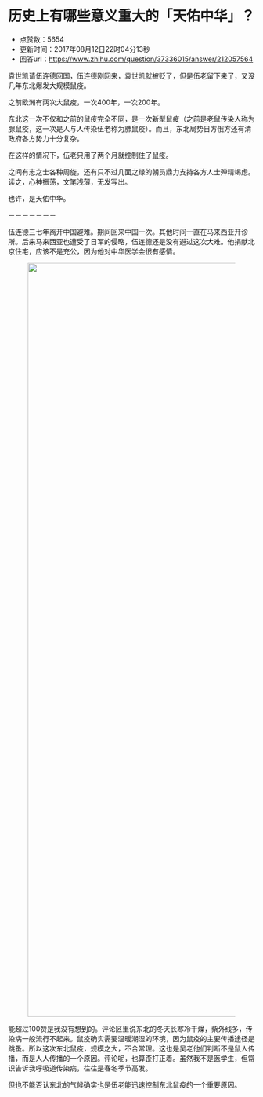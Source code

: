 # 历史上有哪些意义重大的「天佑中华」？
- 点赞数：5654
- 更新时间：2017年08月12日22时04分13秒
- 回答url：https://www.zhihu.com/question/37336015/answer/212057564
<body>
 <p data-pid="6C3rMnnb">袁世凯请伍连德回国，伍连德刚回来，袁世凯就被贬了，但是伍老留下来了，又没几年东北爆发大规模鼠疫。</p>
 <p data-pid="wiiwYoMT">之前欧洲有两次大鼠疫，一次400年，一次200年。</p>
 <p data-pid="M3x6WZ2Y">东北这一次不仅和之前的鼠疫完全不同，是一次新型鼠疫（之前是老鼠传染人称为腺鼠疫，这一次是人与人传染伍老称为肺鼠疫）。而且，东北局势日方俄方还有清政府各方势力十分复杂。</p>
 <p data-pid="cPUl1cxO">在这样的情况下，伍老只用了两个月就控制住了鼠疫。</p>
 <p data-pid="9LpAqwgn">之间有志之士各种周旋，还有只不过几面之缘的朝员鼎力支持各方人士殚精竭虑。读之，心神振荡，文笔浅薄，无发写出。</p>
 <p data-pid="JH1dEV_a">也许，是天佑中华。</p>
 <p data-pid="y1HPh3jJ">－－－－－－－</p>
 <p data-pid="lKjMT3b6">伍连德三七年离开中国避难。期间回来中国一次。其他时间一直在马来西亚开诊所。后来马来西亚也遭受了日军的侵略，伍连德还是没有避过这次大难。他捐献北京住宅，应该不是充公，因为他对中华医学会很有感情。</p>
 <figure>
  <img src="https://pica.zhimg.com/50/v2-24b4b9ee06edb35447dcf2f18e3a09dd_720w.jpg?source=1940ef5c" data-rawwidth="1536" data-rawheight="2048" data-original-token="v2-24b4b9ee06edb35447dcf2f18e3a09dd" class="origin_image zh-lightbox-thumb" width="1536" data-original="https://picx.zhimg.com/v2-24b4b9ee06edb35447dcf2f18e3a09dd_r.jpg?source=1940ef5c">
 </figure>
 <p data-pid="oyQGXIqD">能超过100赞是我没有想到的。评论区里说东北的冬天长寒冷干燥，紫外线多，传染病一般流行不起来。鼠疫确实需要温暖潮湿的环境，因为鼠疫的主要传播途径是跳蚤。所以这次东北鼠疫，规模之大，不合常理。这也是吴老他们判断不是鼠人传播，而是人人传播的一个原因。评论呢，也算歪打正着。虽然我不是医学生，但常识告诉我呼吸道传染病，往往是春冬季节高发。</p>
 <p data-pid="EHIByjdY">但也不能否认东北的气候确实也是伍老能迅速控制东北鼠疫的一个重要原因。</p>
</body>